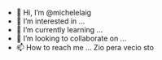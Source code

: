 - 👋 Hi, I’m @michelelaig
- 👀 I’m interested in ...
- 🌱 I’m currently learning ...
- 💞️ I’m looking to collaborate on ...
- 📫 How to reach me ...
Zio pera vecio sto 
<!---
michelelaig/michelelaig is a ✨ special ✨ repository because its `README.md` (this file) appears on your GitHub profile.
You can click the Preview link to take a look at your changes.
--->
